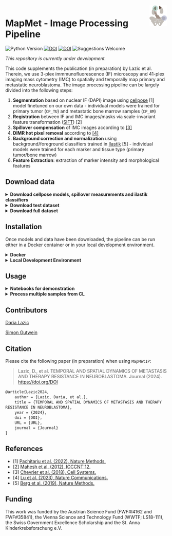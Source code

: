 <img src="https://github.com/TaschnerMandlGroup/MapMetIP/blob/main/docs/img/logo.png" align="right" alt="Logo" width="55" />

# MapMet - Image Processing Pipeline
[comment]: <> (repo-specific shields will work once the repo is online)
![Python Version](https://img.shields.io/badge/python-3.10.9-blue)
[![DOI](https://zenodo.org/badge/DOI/10.5281/zenodo.13294579.svg)](https://doi.org/10.5281/zenodo.13294579)
[![DOI](https://zenodo.org/badge/DOI/10.5281/zenodo.13220634.svg)](https://doi.org/10.5281/zenodo.13220634)
![Suggestions Welcome](https://img.shields.io/badge/suggestions-welcome-green)

_This repository is currently under development._

This code supplements the publication (in preparation) by Lazic et al. Therein, we use 3-plex immmunofluorescence (IF) microscopy and 41-plex imaging mass cytometry (IMC) to spatially and temporally map primary and metastatic neuroblastoma. The image processing pipeline can be largely divided into the following steps:
1. **Segmentation** based on nuclear IF (DAPI) image using [cellpose](https://github.com/MouseLand/cellpose) [1] model finetuned on our own data - individual models were trained for primary tumor (`CP_TU`) and metastatic bone marrow samples (`CP_BM`)
2. **Registration** between IF and IMC images/masks via scale-invariant feature transformation ([SIFT](https://ieeexplore.ieee.org/document/6396024)) [2]
3. **Spillover compensation** of IMC images according to [[3]](https://github.com/BodenmillerGroup/cyTOFcompensation)
4. **DIMR hot pixel removal** according to [[4]](https://github.com/PENGLU-WashU/IMC_Denoise)
5. **Background correction and normalization** using background/foreground classifiers trained in [Ilastik](https://github.com/ilastik/ilastik/tree/main) [5] - individual models were trained for each marker and tissue type (primary tumor/bone marrow)
6. **Feature Extraction**: extraction of marker intensity and morphological features

  
## Download data

<details>
 <summary><strong>Download cellpose models, spillover measurements and ilastik classifiers</strong></summary>
 
 In order to be able to use the segmentation, spillover compensation and background correction within `MapMetIP`, the fine-tuned cellpose models, spillover measurements and ilastik-trained background/foreground classifiers have to be downloaded from `zenodo`. 

 Replace `path/to/extract/directory` with the absolute path to the directory, where the data should be stored.
 ```bash
 wget -P <path/to/extract/directory> https://zenodo.org/records/13220635/files/MapMetIP_models.zip
 unzip <path/to/extract/directory>/MapMetIP_models.zip -d <path/to/extract/directory>
 rm <path/to/extract/directory>/MapMetIP_models.zip
 ```
 </details>
<details>
 <summary><strong>Download test dataset</strong></summary>
 
 We prepared a small test dataset with one representative primary tumor and bone marrow sample to be used in the notebooks for demonstration purposes.
 Replace `path/to/extract/directory` with the absolute path to the directory, where the data should be stored.
 ```bash
 wget -P <path/to/extract/directory> https://zenodo.org/records/13220635/files/MapMetIP_TestDataset.zip
 unzip <path/to/extract/directory>/MapMetIP_TestDataset.zip -d <path/to/extract/directory>
 rm <path/to/extract/directory>/MapMetIP_TestDataset.zip
 ```
 </details>
<details>
 <summary><strong>Download full dataset</strong></summary>
 
The entire dataset containing all IF and IMC images from Lazic et al. has a size of ~69 GB (even after h5 compression with compression level 7). 
For download, replace `path/to/extract/directory` with the absolute path to the directory, where the data should be stored.
 ```bash
 wget -P <path/to/extract/directory> https://zenodo.org/records/13220635/files/MapMetIP_FullDataset.zip
 unzip <path/to/extract/directory>/MapMetIP_FullDataset.zip -d <path/to/extract/directory>
 rm <path/to/extract/directory>/MapMetIP_FullDataset.zip
 ```
 </details>

## Installation

Once models and data have been downloaded, the pipeline can be run either in a Docker container or in your local development environment.

 <details>
 <summary><strong>Docker</strong></summary>
 Follow the instructions provided in this section to set up and run the pipeline within a Docker container.
 First, clone the repository.
 
 ```bash
 git clone https://github.com/TaschnerMandlGroup/MapMetIP.git
 ```
 Build the docker image.
 ```bash
 cd MapMetIP
 docker build -t mapmet_ip .
 ```
 The docker-based implementation assumes that the R-based docker image for spillover compensation was pulled from docker hub. 
 ```bash
 docker image pull lazdaria/spillovercomp
 ```
 Then start the mapmet_ip container, mounting
 - the Docker daemon socket (`-v /var/run/docker.sock:/var/run/docker.sock`) to ensure that the the R-based docker container for spillover compensation can be started from within
 - the MapMetIP project directory (`-v "$(pwd)":/usr/src/app/MapMetIP`) and
 - the path to the downloaded data (`-v <path/to/extract/directory>:/data`)

and allowing access to GPUs on host (`--gpus all`).
 
The R-based docker container is launched by the host's Docker daemon, therefore make sure to provide the absolute path to the downloaded data (`-e "DOODPATH=<path/to/extract/directory>"`).

 ```bash
 docker run -p 8888:8888 -v /var/run/docker.sock:/var/run/docker.sock -v "$(pwd)":/usr/src/app/MapMetIP  -v <path/to/extract/directory>:/data --gpus all -e "DOODPATH=<path/to/extract/directory>" -it mapmet_ip
 ```
A Jupyter Notebook server session can then be accessed via your browser at `localhost:8888`. The `stdout` of the started container will provide a token, which has to be copied for login.

 </details>
    
 <details>
 <summary><strong>Local Development Environment</strong></summary>
 Follow the instructions provided in this section to run the pipeline in your local development environment.
 First clone the repository:
   
 ```bash
 git clone https://github.com/TaschnerMandlGroup/MapMetIP.git
 ```
 It is recommended to install `MapMetIP` into a conda environment together with other necessary packages. If you are new to conda, please refer to these [instructions](https://biapol.github.io/blog/mara_lampert/getting_started_with_mambaforge_and_python/readme.html) first. 
 ```bash
 cd MapMetIP
 conda env create -f env.yml
 ```
 You can then activate the environment:
 ```bash
 conda activate mapmet_ip
 ```
 And install `MapMetIP`
 ```bash
 pip install -e .
 ```
 Then pull R-based image for spillover compensation:
 ```bash
 docker image pull lazdaria/spillovercomp
 ```
 To be able to use DIMR hot-poxel removal, clone the [IMC-Denoise github repository]() to the parent directory of MapMetIP. 
 ```bash
 cd ..
 git clone --branch v1.0.0 https://github.com/PENGLU-WashU/IMC_Denoise.git
 ```
 In case problems with Tensorflow versions, occur, add the path to the IMC_Denoise parent directory to your `~/.bashrc`:
 ```bash
 export PYTHONPATH="${PYTHONPATH}:$(pwd)"
 ```
 </details>
  
## Usage

<details>
 <summary><strong>Notebooks for demonstration</strong></summary>
 
 Notebooks, demonstrating each step of the pipeline on the primary tumor sample are provided:
 - Demonstration of pipeline on one representative tumor sample ([tests/process_TU_sample.ipynb](https://github.com/TaschnerMandlGroup/MapMetIP/blob/main/tests/process_TU_sample.ipynb))
 - Demonstration of pipeline on one representative bone marrow sample([tests/process_BM_sample.ipynb](https://github.com/TaschnerMandlGroup/MapMetIP/blob/main/tests/process_BM_sample.ipynb)) 
 </details>
<details>
 <summary><strong>Process multiple samples from CL</strong></summary>
 

 First, make sure the conda environment is activated. 
 ```bash
 conda activate mapmet_ip
 ```
 To run the complete image processing pipeline on a defined sample, use the command below.
 ```bash
 cd MapMetIP
 python3 run_all.py -s <sample_name> --data_path <path/to>/MapMetIP_TestDataset --model_path <path/to>/MapMetIP_models --save_dir <path/to/save/results> --log_path <path/to/save/logs>
 ```
 To run the complete image processing pipeline on a list of samples, use the command below.
 ```bash
 cd MapMetIP
 python3 run_all.py -s <sample_name1> <sample_name2> <sample_name3> --data_path <path/to>/MapMetIP_TestDataset --model_path <path/to>/MapMetIP_models --save_dir <path/to/save/results> --log_path <path/to/save/logs>
 ```
 </details>

## Contributors

[Daria Lazic](https://github.com/LazDaria)

[Simon Gutwein](https://github.com/SimonBon/)

## Citation

Please cite the following paper (in preparation) when using `MapMetIP`:

>  Lazic, D., et al. TEMPORAL AND SPATIAL DYNAMICS OF METASTASIS AND THERAPY RESISTANCE IN NEUROBLASTOMA. Journal (2024). https://doi.org/DOI

    @article{Lazic2024,
        author = {Lazic, Daria, et al.},
        title = {TEMPORAL AND SPATIAL DYNAMICS OF METASTASIS AND THERAPY RESISTANCE IN NEUROBLASTOMA},
        year = {2024},
        doi = {DOI},
        URL = {URL},
        journal = {Journal}
    }

## References

- [1] [Pachitariu et al. (2022), Nature Methods.](https://www.nature.com/articles/s41592-022-01663-4)
- [2] [Mahesh et al. (2012), ICCCNT'12.](https://ieeexplore.ieee.org/document/6396024)
- [3] [Chevrier et al. (2018), Cell Systems.](https://doi.org/10.1016/j.cels.2018.02.010)
- [4] [Lu et al. (2023), Nature Communications.](https://www.nature.com/articles/s41467-023-37123-6)
- [5] [Berg et al. (2019), Nature Methods.](https://www.nature.com/articles/s41592-019-0582-9)

## Funding

This work was funded by the Austrian Science Fund (FWF#I4162 and FWF#35841), the Vienna Science and Technology Fund (WWTF; LS18-111), the Swiss Government Excellence Scholarship and the St. Anna Kinderkrebsforschung e.V.

